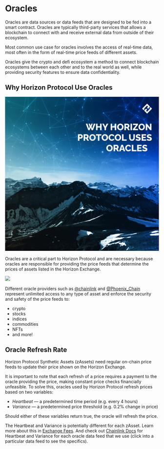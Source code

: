 # Oracles

Oracles are data sources or data feeds that are designed to be fed into a smart contract. Oracles are typically third-party services that allows a blockchain to connect with and receive external data from outside of their ecosystem.

Most common use case for oracles involves the access of real-time data, most often in the form of real-time price feeds of different assets.

Oracles give the crypto and defi ecosystem a method to connect blockchain ecosystems between each other and to the real world as well, while providing security features to ensure data confidentiality.

## Why Horizon Protocol Use Oracles

![](../../.gitbook/assets/Oracles)

Oracles are a critical part to Horizon Protocol and are necessary because oracles are responsible for providing the price feeds that determine the prices of assets listed in the Horizon Exchange.

![](../../.gitbook/assets/Oracle\_Horizon\_x\_Chainlink)

Different oracle providers such as [@chainlink](https://twitter.com/chainlink) and [@Phoenix\_Chain](https://twitter.com/Phoenix\_Chain) represent unlimited access to any type of asset and enforce the security and safety of the price feeds to:&#x20;

* crypto&#x20;
* stocks&#x20;
* indices
* commodities
* NFTs
* and more!

## Oracle Refresh Rate

Horizon Protocol Synthetic Assets (zAssets) need regular on-chain price feeds to update their price shown on the Horizon Exchange.

It is important to note that each refresh of a price requires a payment to the oracle providing the price, making constant price checks financially unfeasible. To solve this, oracles used by Horizon Protocol refresh prices based on two variables:

* _Heartbeat_ — a predetermined time period (e.g. every 4 hours)
* _Variance_ — a predetermined price threshold (e.g. 0.2% change in price)

Should either of these variables return true, the oracle will refresh the price.

The Heartbeat and Variance is potentially different for each zAsset. Learn more about this in [Exchange Fees](exchange-fees.md#fbee). And check out [Chainlink Docs](https://docs.chain.link/docs/bnb-chain-addresses/) for Heartbeat and Variance for each oracle data feed that we use (click into a particular data feed to see the specifics).
